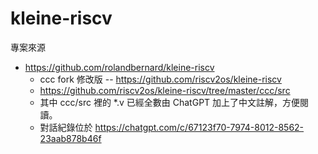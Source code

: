 # kleine-riscv

專案來源

* https://github.com/rolandbernard/kleine-riscv
    * ccc fork 修改版 -- https://github.com/riscv2os/kleine-riscv
    * https://github.com/riscv2os/kleine-riscv/tree/master/ccc/src
    * 其中 ccc/src 裡的 *.v 已經全數由 ChatGPT 加上了中文註解，方便閱讀。
    * 對話紀錄位於 https://chatgpt.com/c/67123f70-7974-8012-8562-23aab878b46f
